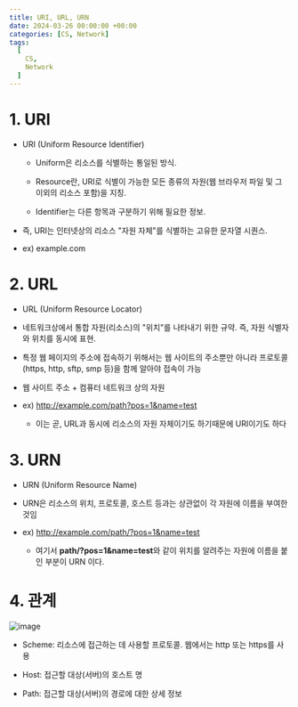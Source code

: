 ```yaml
---
title: URI, URL, URN
date: 2024-03-26 00:00:00 +00:00
categories: [CS, Network]
tags:
  [
    CS,
    Network
  ]
---
```


# 1. URI
- URI (Uniform Resource Identifier)

    - Uniform은 리소스를 식별하는 통일된 방식.

    - Resource란, URI로 식별이 가능한 모든 종류의 자원(웹 브라우저 파일 및 그 이외의 리소스 포함)을 지칭.

    - Identifier는 다른 항목과 구분하기 위해 필요한 정보.

- 즉, URI는 인터넷상의 리소스 "자원 자체"를 식별하는 고유한 문자열 시퀀스. 

- ex) example.com


# 2. URL
- URL (Uniform Resource Locator)

- 네트워크상에서 통합 자원(리소스)의 "위치"를 나타내기 위한 규약. 즉, 자원 식별자와 위치를 동시에 표현.

- 특정 웹 페이지의 주소에 접속하기 위해서는 웹 사이트의 주소뿐만 아니라 프로토콜(https, http, sftp, smp 등)을 함께 알아야 접속이 가능

- 웹 사이트 주소 + 컴퓨터 네트워크 상의 자원

- ex) http://example.com/path?pos=1&name=test
    - 이는 곧, URL과 동시에 리소스의 자원 자체이기도 하기때문에 URI이기도 하다

# 3. URN

- URN (Uniform Resource Name)

- URN은 리소스의 위치, 프로토콜, 호스트 등과는 상관없이 각 자원에 이름을 부여한 것임

- ex) http://example.com/path/?pos=1&name=test
    - 여기서 **path/?pos=1&name=test**와 같이 위치를 알려주는 자원에 이름을 붙인 부분이 URN 이다.  

# 4. 관계

![image](https://github.com/KimHyungkeun/KimHyungkeun.github.io/assets/12759500/03f0a351-83a7-4140-92b2-448e4f5e1da3)

- Scheme: 리소스에 접근하는 데 사용할 프로토콜. 웹에서는 http 또는 https를 사용

- Host: 접근할 대상(서버)의 호스트 명

- Path: 접근할 대상(서버)의 경로에 대한 상세 정보
